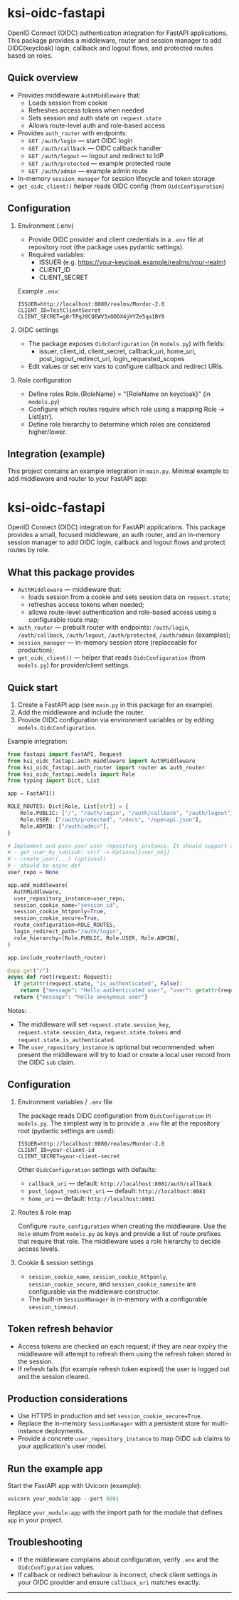 # ksi-oidc-fastapi

OpenID Connect (OIDC) authentication integration for FastAPI applications.
This package provides a middleware, router and session manager to add OIDC(keycloak) login, callback and logout flows, and  protected routes based on roles.

## Quick overview

- Provides middleware `AuthMiddleware` that:
  - Loads session from cookie
  - Refreshes access tokens when needed
  - Sets session and auth state on `request.state`
  - Allows route-level auth and role-based access
- Provides `auth_router` with endpoints:
  - `GET /auth/login` — start OIDC login
  - `GET /auth/callback` — OIDC callback handler
  - `GET /auth/logout` — logout and redirect to IdP
  - `GET /auth/protected` — example protected route
  - `GET /auth/admin` — example admin route
- In-memory `session_manager` for session lifecycle and token storage
- `get_oidc_client()` helper reads OIDC config (from `OidcConfiguration`)

## Configuration

1. Environment (.env)

   - Provide OIDC provider and client credentials in a `.env` file at repository root (the package uses pydantic settings).
   - Required variables:
     - ISSUER (e.g. https://your-keycloak.example/realms/your-realm)
     - CLIENT_ID
     - CLIENT_SECRET

   Example `.env`:

   ```
   ISSUER=http://localhost:8080/realms/Mordor-2.0
   CLIENT_ID=TestClientSecret
   CLIENT_SECRET=g8rTPq20CQEWV3xODDX4jHYZe5qa1BY8
   ```

2. OIDC settings

   - The package exposes `OidcConfiguration` (in `models.py`) with fields:
     - issuer, client_id, client_secret, callback_uri, home_uri, post_logout_redirect_uri, login_requested_scopes
   - Edit values or set env vars to configure callback and redirect URIs.

3. Role configuration
   - Define roles Role.{RoleName} = "{RoleName on keycloak}" (in `models.py`)
   - Configure which routes require which role using a mapping Role -> List[str].
   - Define role hierarchy to determine which roles are considered higher/lower.
   

## Integration (example)

This project contains an example integration in `main.py`. Minimal example to add middleware and router to your FastAPI app:

# ksi-oidc-fastapi

OpenID Connect (OIDC) integration for FastAPI applications. This package provides a small, focused middleware, an auth router, and an in-memory session manager to add OIDC login, callback and logout flows and protect routes by role.

## What this package provides

- `AuthMiddleware` — middleware that:
  - loads session from a cookie and sets session data on `request.state`;
  - refreshes access tokens when needed;
  - allows route-level authentication and role-based access using a configurable route map;
- `auth_router` — prebuilt router with endpoints: `/auth/login`, `/auth/callback`, `/auth/logout`, `/auth/protected`, `/auth/admin` (examples);
- `session_manager` — in-memory session store (replaceable for production);
- `get_oidc_client()` — helper that reads `OidcConfiguration` (from `models.py`) for provider/client settings.

## Quick start

1. Create a FastAPI app (see `main.py` in this package for an example).
2. Add the middleware and include the router.
3. Provide OIDC configuration via environment variables or by editing `models.OidcConfiguration`.

Example integration:

```python
from fastapi import FastAPI, Request
from ksi_oidc_fastapi.auth_middleware import AuthMiddleware
from ksi_oidc_fastapi.auth_router import router as auth_router
from ksi_oidc_fastapi.models import Role
from typing import Dict, List

app = FastAPI()

ROLE_ROUTES: Dict[Role, List[str]] = {
    Role.PUBLIC: ["/", "/auth/login", "/auth/callback", "/auth/logout"],
    Role.USER: ["/auth/protected", "/docs", "/openapi.json"],
    Role.ADMIN: ["/auth/admin"],
}

# Implement and pass your user repository instance. It should support at minimum:
# - get_user_by_sub(sub: str) -> Optional[user_obj]
# - create_user(...) (optional)
# - should be async def
user_repo = None

app.add_middleware(
  AuthMiddleware,
  user_repository_instance=user_repo,
  session_cookie_name="session_id",
  session_cookie_httponly=True,
  session_cookie_secure=True,
  route_configuration=ROLE_ROUTES,
  login_redirect_path="/auth/login",
  role_hierarchy=[Role.PUBLIC, Role.USER, Role.ADMIN],
)

app.include_router(auth_router)

@app.get("/")
async def root(request: Request):
  if getattr(request.state, "is_authenticated", False):
    return {"message": "Hello authenticated user", "user": getattr(request.state, "user", None)}
  return {"message": "Hello anonymous user"}
```

Notes:

- The middleware will set `request.state.session_key`, `request.state.session_data`, `request.state.tokens` and `request.state.is_authenticated`.
- The `user_repository_instance` is optional but recommended: when present the middleware will try to load or create a local user record from the OIDC `sub` claim.

## Configuration

1. Environment variables / `.env` file

   The package reads OIDC configuration from `OidcConfiguration` in `models.py`. The simplest way is to provide a `.env` file at the repository root (pydantic settings are used):

   ```env
   ISSUER=http://localhost:8080/realms/Mordor-2.0
   CLIENT_ID=your-client-id
   CLIENT_SECRET=your-client-secret
   ```

   Other `OidcConfiguration` settings with defaults:

   - `callback_uri` — default: `http://localhost:8081/auth/callback`
   - `post_logout_redirect_uri` — default: `http://localhost:8081`
   - `home_uri` — default: `http://localhost:8081`

2. Routes & role map

   Configure `route_configuration` when creating the middleware. Use the `Role` enum from `models.py` as keys and provide a list of route prefixes that require that role. The middleware uses a role hierarchy to decide access levels.

3. Cookie & session settings

   - `session_cookie_name`, `session_cookie_httponly`, `session_cookie_secure`, and `session_cookie_samesite` are configurable via the middleware constructor.
   - The built-in `SessionManager` is in-memory with a configurable `session_timeout`.

## Token refresh behavior

- Access tokens are checked on each request; if they are near expiry the middleware will attempt to refresh them using the refresh token stored in the session.
- If refresh fails (for example refresh token expired) the user is logged out and the session cleared.

## Production considerations

- Use HTTPS in production and set `session_cookie_secure=True`.
- Replace the in-memory `SessionManager` with a persistent store for multi-instance deployments.
- Provide a concrete `user_repository_instance` to map OIDC `sub` claims to your application's user model.

## Run the example app

Start the FastAPI app with Uvicorn (example):

```powershell
uvicorn your_module:app --port 8081
```

Replace `your_module:app` with the import path for the module that defines `app` in your project.

## Troubleshooting

- If the middleware complains about configuration, verify `.env` and the `OidcConfiguration` values.
- If callback or redirect behaviour is incorrect, check client settings in your OIDC provider and ensure `callback_uri` matches exactly.

---
